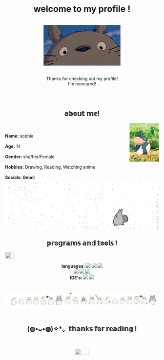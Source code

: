 
<body>
  <h1 align="center">  welcome to my profile !  </h1>
  <br>
  <div align="center">
    <img src="./:)/totoro.gif" width="50%" height="50%">
  </div>
  <br>
  <p align="center"> Thanks for checking out my profile!
  <br>
    I'm honoured!
  </p>

  <br>
  <br>

  <div>
    <h2 align="center"> 𝕒𝕓𝕠𝕦𝕥 𝕞𝕖! </h2>
    <img src="./:)/littleTotoroCharactersWalking.gif" align="right" width="19%" height="19%">
    <br>
    <br>
    <b>Name:</b> sophie
    <br>
    <br>
    <b>Age:</b> 14
    <br>
    <br>
    <b>Gender:</b> she/her/Female
    <br>
    <br>
    <b>Hobbies:</b> Drawing, Reading, Watching anime
    <br>
    <br>
    <b>Socials:<b> Gmail
    <br>
    <div align="center">
      <img src="./:)/smolWhiteThingWalking.gif" alt="totoro thing" class="center" >
    </div>
  </div>


  <div>
    <h2 align="center"> 𝕡𝕣𝕠𝕘𝕣𝕒𝕞𝕤 𝕒𝕟𝕕 𝕥𝕠𝕠𝕝𝕤 ! </h2>
    <img src="https://i.pinimg.com/originals/65/eb/7a/65eb7a570b62cc471aae893296e8678a.gif" align="left" width="23%" height="23%">
    <br>
    <br>
    <div align="center">
    languages: <img src="https://img.shields.io/badge/javascript-%23323330.svg?style=for-the-badge&logo=javascript&logoColor=%23F7DF1E"> <img src="https://img.shields.io/badge/c%23-%23239120.svg?style=for-the-badge&logo=c-sharp&logoColor=white"> <img src="https://img.shields.io/badge/html5-%23E34F26.svg?style=for-the-badge&logo=html5&logoColor=white"> <br> <img src="https://img.shields.io/badge/css3-%231572B6.svg?style=for-the-badge&logo=css3&logoColor=white"> <img src="https://img.shields.io/badge/typescript-%23007ACC.svg?style=for-the-badge&logo=typescript&logoColor=white"> <img src="https://img.shields.io/badge/python-3670A0?style=for-the-badge&logo=python&logoColor=ffdd54">
    <br>
    IDE's: <img src="https://img.shields.io/badge/Replit-DD1200?style=for-the-badge&logo=Replit&logoColor=white"> <img src="https://img.shields.io/badge/github-%23121011.svg?style=for-the-badge&logo=github&logoColor=white">
    </div>
  </div>
    <br>
    <br>
    <img src="./:)/bunchesOfTotoro.png" >
    <br>
    <br>
    <h2 align="center"> (◍•ᴗ•◍)✧*。𝕥𝕙𝕒𝕟𝕜𝕤 𝕗𝕠𝕣 𝕣𝕖𝕒𝕕𝕚𝕟𝕘 ! </h2>
    <br>
    <br>
    <div align="center">
      <img src="https://i.pinimg.com/originals/5d/ea/a1/5deaa1f00a7f630c59c98babbefbb486.gif" width="30%" height="30%">
    </div>
</body>
